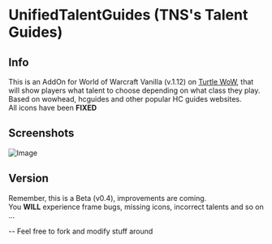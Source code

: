 # UnifiedTalentGuides (TNS's Talent Guides)
## Info
This is an AddOn for World of Warcraft Vanilla (v.1.12) on [Turtle WoW](https://turtle-wow.org/), that will show players what talent to choose depending on what class they play.
Based on wowhead, hcguides and other popular HC guides websites.<br>
All icons have been **FIXED**

## Screenshots
![Image](https://github.com/user-attachments/assets/1dc064a3-3577-473b-a6fb-26f4e387fe1d)

## Version
Remember, this is a Beta (v0.4), improvements are coming.<br>
You **WILL** experience frame bugs, missing icons, incorrect talents and so on ... 


-- Feel free to fork and modify stuff around
